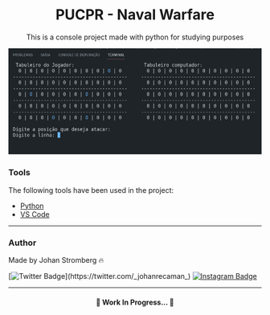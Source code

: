<h1 align="center">PUCPR - Naval Warfare</h1>

<p align="center">This is a console project made with python for studying purposes</p>

<img src="./readmeprint.png"></img>

### Tools

The following tools have been used in the project:

- [Python](https://www.python.org/)
- [VS Code](https://code.visualstudio.com)
---

### Author
Made by Johan Stromberg :fire:

[![Twitter Badge](https://img.shields.io/badge/Twitter-1DA1F2?style=for-the-badge&logo=twitter&logoColor=white&link=https://twitter.com/_johanrecaman_)](https://twitter.com/_johanrecaman_)
[![Instagram Badge](https://img.shields.io/badge/-Instagram-%23E4405F?style=for-the-badge&logo=instagram&logoColor=white)](https://instagram.com/_johanrecaman_)

---
<h4 align="center">
  🚧  Work In Progress...  🚧
</h4>
